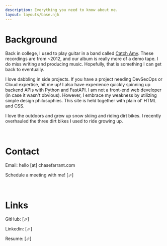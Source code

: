 ```yaml
---
description: Everything you need to know about me.
layout: layouts/base.njk
---
```


# Background
Back in college, I used to play guitar in a band called <a href="https://open.spotify.com/artist/1XvxAZS5waAnVv4OEnZDVA" target="_blank">Catch Amy</a>. These recordings are from ~2012, and our album is really more of a demo tape. I do miss writing and producing music. Hopefully, that is something I can get back to eventually.

I love dabbling in side projects. If you have a project needing DevSecOps or Cloud expertise, hit me up! I also have experience quickly spinning up backend APIs with Python and FastAPI. I am not a front-end web developer (in case it wasn't obvious). However, I embrace my weakness by utilizing simple design philosophies. This site is held together with plain ol' HTML and CSS.

I love the outdoors and grew up snow skiing and riding dirt bikes. I recently overhauled the three dirt bikes I used to ride growing up.

&nbsp;
# Contact

Email: hello [at] chasefarrant.com

Schedule a meeting with me! <a href="https://cal.com/chasefarrant/meetandgreet" target="_blank" style="text-decoration:none">[&#11008;]</a>



&nbsp;
# Links

GitHub: <a href="https://github.com/farrantch" target="_blank" style="text-decoration:none">[&#11008;]</a>

Linkedin: <a href="https://www.linkedin.com/in/chase-f-58399b65/" target="_blank" style="text-decoration:none">[&#11008;]</a>

Resume: <a href="/ChaseFarrant-Resume.pdf" target="_blank" style="text-decoration:none">[&#11008;]</a>